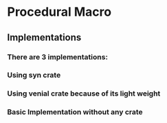 # Procedural Macro

## Implementations

### There are 3 implementations:

### Using **syn** crate

### Using **venial** crate because of its light weight

### Basic Implementation without any crate